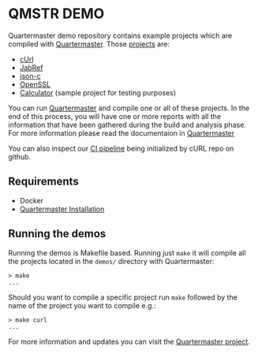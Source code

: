 # QMSTR DEMO

Quartermaster demo repository contains example projects which are compiled with [Quartermaster](https://github.com/QMSTR/qmstr). Those [projects](https://github.com/QMSTR/qmstr-demo/tree/master/demos) are:

* [cUrl](https://github.com/curl/curl.git)
* [JabRef](https://github.com/JabRef/jabref.git)
* [json-c](https://github.com/json-c/json-c.git)
* [OpenSSL](https://github.com/openssl/openssl.git)
* [Calculator](https://github.com/QMSTR/qmstr-demo/tree/master/demos/calc) (sample project for testing purposes)

You can run [Quartermaster](https://github.com/QMSTR/qmstr) and compile one or all of these projects. In the end of this process, you will have one or more reports with all the information that have been gathered during the build and analysis phase. For more information please read the documentaion in [Quartermaster](https://github.com/QMSTR/qmstr)

You can also inspect our [CI pipeline](https://ci.endocode.com/blue/organizations/jenkins/QMSTR%2Fqmstr-cURL-demo/activity) being initialized by cURL repo on github.

## Requirements

* Docker
* [Quartermaster Installation](https://github.com/QMSTR/qmstr)

## Running the demos

Running the demos is Makefile based.
Running just `make` it will compile all the projects located in the `demos/` directory with Quartermaster:

	> make
	...

Should you want to compile a specific project run `make` followed by the name of the project you want to compile e.g.:

	> make curl
	...

For more information and updates you can visit the [Quartermaster project](http://qmstr.org).
